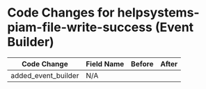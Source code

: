 # Code Changes for helpsystems-piam-file-write-success (Event Builder)

| Code Change | Field Name | Before | After |
|-------------|------------|--------|-------|
| added_event_builder | N/A |  |  |